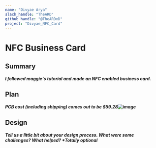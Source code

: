 ```yaml
---
name: "Divyae Arya"
slack_handle: "TheARD"
github_handle: "@TheARDxD"
project: "Divyae_NFC_Card"
---
```


# NFC Business Card
## Summary
##### I followed maggie's tutorial and made an NFC enabled business card.

## Plan
##### PCB cost (including shipping) comes out to be $59.28![image](https://github.com/TheARDxD/OnBoard/assets/69312435/1df0cc0c-8bc8-40a3-855d-d352d8e0ff07)


## Design
##### Tell us a little bit about your design process. What were some challenges? What helped? ***Totally optional**
